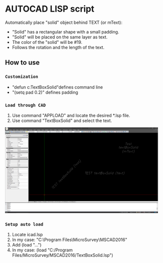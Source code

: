 # AUTOCAD LISP script

Automatically place "solid" object behind TEXT (or mText):
- "Solid" has a rectangular shape with a small padding.
- "Solid" will be placed on the same layer as text.
- The color of the "solid" will be #19.
- Follows the rotation and the length of the text.


## How to use
### `Customization`
- "defun c:TextBoxSolid"defines command line
- "(setq pad 0.2)" defines padding


### `Load through CAD`
1) Use command "APPLOAD" and locate the desired *.lsp file.
2) Use command "TextBoxSolid" and select the text.


![Demo Animation](tutorial.gif)


### `Setup auto load`
1) Locate icad.lsp
2) In my case: "C:\Program Files\MicroSurvey\MSCAD2016"
3) Add (load "...")
4) In my case: (load "C:/Program Files/MicroSurvey/MSCAD2016/TextBoxSolid.lsp")
